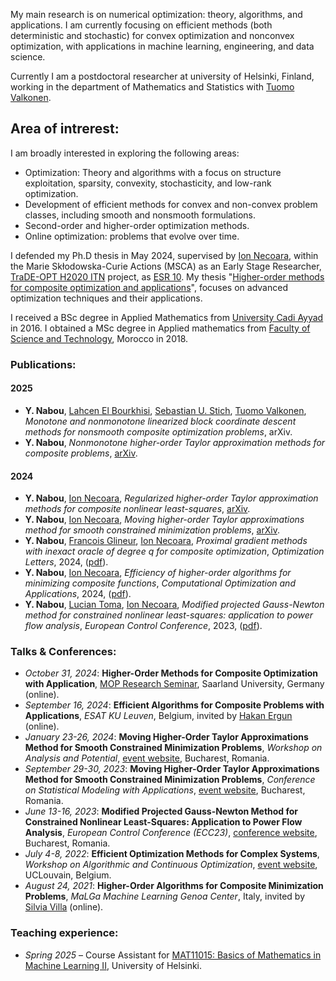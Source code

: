 My main research is on numerical optimization: theory, algorithms, and applications. I am currently focusing on efficient methods (both deterministic and stochastic) for convex optimization and nonconvex optimization, with applications in machine learning, engineering, and data science.

Currently I am a postdoctoral researcher at university of Helsinki, Finland, working in the department of Mathematics and Statistics with [Tuomo Valkonen](https://tuomov.iki.fi).


## Area of intrerest:
I am broadly interested in exploring the following areas:
- Optimization: Theory and algorithms with a focus on structure exploitation, sparsity, convexity, stochasticity, and low-rank optimization.
- Development of efficient methods for convex and non-convex problem classes, including smooth and nonsmooth formulations.
- Second-order and higher-order optimization methods.
- Online optimization: problems that evolve over time.

I defended my Ph.D thesis in May 2024, supervised by [Ion Necoara](https://acse.pub.ro/index.php/en/ion-necoara/), within the Marie Skłodowska-Curie Actions (MSCA) as an Early Stage Researcher, [TraDE-OPT H2020 ITN](https://trade-opt-itn.eu) project, as [ESR 10](https://trade-opt-itn.eu/ESRs/nabou). My thesis "[Higher-order methods for composite optimization and applications](https://github.com/Yassine-Nabou/Yassine-Nabou.github.io/blob/main/Yassine_nabou_PHD.pdf)", focuses on advanced optimization techniques and their applications. 


I received a BSc degree in Applied Mathematics from [University Cadi Ayyad](https://www.uca.ma) in 2016. I obtained a MSc degree in Applied mathematics from [Faculty of Science and Technology](https://www.fsts.ac.ma), Morocco in 2018.



### Publications:  

#### 2025 
- **Y. Nabou**, [Lahcen El Bourkhisi](https://scholar.google.com/citations?user=M5wTSqcAAAAJ&hl=en), [Sebastian U. Stich](https://sstich.ch), [Tuomo Valkonen](https://tuomov.iki.fi), *Monotone and nonmonotone linearized block coordinate descent methods for nonsmooth composite optimization problems*, arXiv.
- **Y. Nabou**, *Nonmonotone higher-order Taylor approximation methods for composite problems*, [arXiv](https://arxiv.org/abs/2503.01182).  

#### 2024  
- **Y. Nabou**, [Ion Necoara](https://acse.pub.ro/index.php/en/ion-necoara/), *Regularized higher-order Taylor approximation methods for composite nonlinear least-squares*, [arXiv](https://arxiv.org/abs/2503.02370).  
- **Y. Nabou**, [Ion Necoara](https://acse.pub.ro/index.php/en/ion-necoara/), *Moving higher-order Taylor approximations method for smooth constrained minimization problems*, [arXiv](https://arxiv.org/abs/2402.15022).  
- **Y. Nabou**, [Francois Glineur](https://perso.uclouvain.be/francois.glineur/), [Ion Necoara](https://acse.pub.ro/index.php/en/ion-necoara/), *Proximal gradient methods with inexact oracle of degree q for composite optimization*, *Optimization Letters*, 2024, ([pdf](https://link.springer.com/content/pdf/10.1007/s11590-024-02118-9.pdf)).  
- **Y. Nabou**,  [Ion Necoara](https://acse.pub.ro/index.php/en/ion-necoara/), *Efficiency of higher-order algorithms for minimizing composite functions*, *Computational Optimization and Applications*, 2024, ([pdf](https://link.springer.com/content/pdf/10.1007/s10589-023-00533-9.pdf)).  
- **Y. Nabou**, [Lucian Toma](https://scholar.google.fr/citations?user=H8ux6UMAAAAJ&hl=fr), [Ion Necoara](https://acse.pub.ro/index.php/en/ion-necoara/), *Modified projected Gauss-Newton method for constrained nonlinear least-squares: application to power flow analysis*, *European Control Conference*, 2023, ([pdf](https://ieeexplore.ieee.org/abstract/document/10178179)).  



### Talks & Conferences:  

- *October 31, 2024*: **Higher-Order Methods for Composite Optimization with Application**, [MOP Research Seminar](https://www.mop.uni-saarland.de/teaching/MOPResearchSeminar/index.shtml), Saarland University, Germany (online).  
- *September 16, 2024*: **Efficient Algorithms for Composite Problems with Applications**, *ESAT KU Leuven*, Belgium, invited by [Hakan Ergun](https://scholar.google.com/citations?user=EGUrHGsAAAAJ&hl=en) (online).  
- *January 23-26, 2024*: **Moving Higher-Order Taylor Approximations Method for Smooth Constrained Minimization Problems**, *Workshop on Analysis and Potential*, [event website](http://imar.ro/~imar/2024/Conferinte/APBucur/Abstracts.pdf), Bucharest, Romania.  
- *September 29-30, 2023*: **Moving Higher-Order Taylor Approximations Method for Smooth Constrained Minimization Problems**, *Conference on Statistical Modeling with Applications*, [event website](https://statmod2023.sciencesconf.org/?lang=en), Bucharest, Romania.  
- *June 13-16, 2023*: **Modified Projected Gauss-Newton Method for Constrained Nonlinear Least-Squares: Application to Power Flow Analysis**, *European Control Conference (ECC23)*, [conference website](https://ecc23.euca-ecc.org/index.html), Bucharest, Romania.  
- *July 4-8, 2022*: **Efficient Optimization Methods for Complex Systems**, *Workshop on Algorithmic and Continuous Optimization*, [event website](https://trade-opt-itn.eu/workshop.html), UCLouvain, Belgium.  
- *August 24, 2021*: **Higher-Order Algorithms for Composite Minimization Problems**, *MaLGa Machine Learning Genoa Center*, Italy, invited by [Silvia Villa](https://dima.unige.it/~villa) (online).  




### Teaching experience: 
 - *Spring 2025* – Course Assistant for [MAT11015: Basics of Mathematics in Machine Learning II](https://studies.helsinki.fi/courses/course-unit/otm-4851899d-9eb0-4618-ae2a-b9551fd5fd91), University of Helsinki. 





